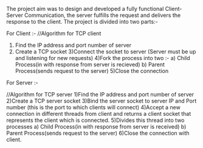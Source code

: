 The project aim was to design and developed a fully functional Client-Server Communication, the server fulfills the request and delivers the response to the client.
The project is divided into two parts:-

For Client :-
//Algorithm for TCP client
1) Find the IP address and port number of server
2) Create a TCP socket
3)Connect the socket to server (Server must be up and listening for new requests)
4)Fork the process into two :- 
	a) Child Process(in with response from server is recieved)
	b) Parent Process(sends request to the server)
5)Close the connection

For Server :-

//Algorithm for TCP server
1)Find the IP address and port number of server
2)Create a TCP server socket
3)Bind the server socket to server IP and Port number (this is the
port to which clients will connect)
4)Accept a new connection in different threads from client and returns a client socket that represents the client which is connected.
5)Divides this thread into two processes
	a) Child Process(in with response from server is received)
	b) Parent Process(sends request to the server)
6)Close the connection with client.
